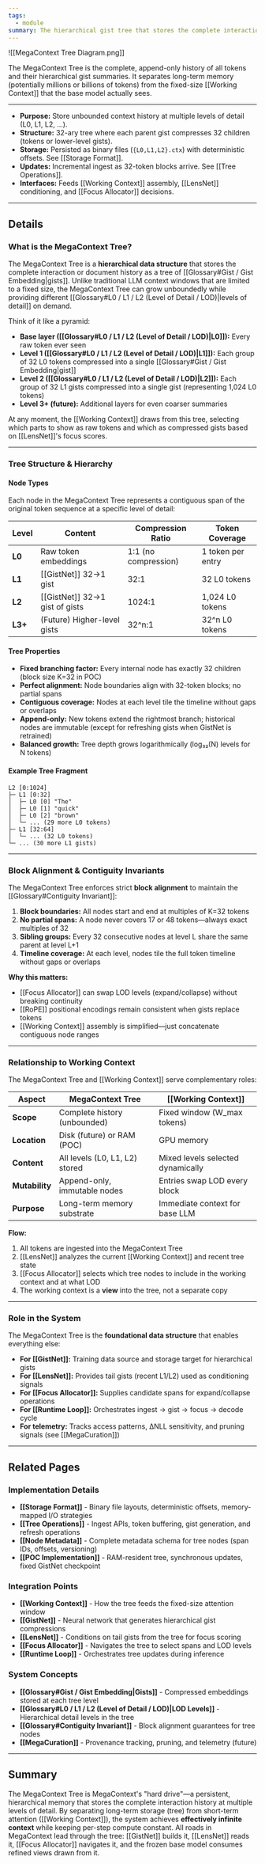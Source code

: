 ```yaml
---
tags:
  - module
summary: The hierarchical gist tree that stores the complete interaction history on disk, built incrementally through GistNet compression with block-aligned ingest and deterministic storage layout.
---
```

![[MegaContext Tree Diagram.png]]

The MegaContext Tree is the complete, append-only history of all tokens and their hierarchical gist summaries. It separates long-term memory (potentially millions or billions of tokens) from the fixed-size [[Working Context]] that the base model actually sees.

---

- **Purpose:** Store unbounded context history at multiple levels of detail (L0, L1, L2, …).
- **Structure:** 32-ary tree where each parent gist compresses 32 children (tokens or lower-level gists).
- **Storage:** Persisted as binary files (`{L0,L1,L2}.ctx`) with deterministic offsets. See [[Storage Format]].
- **Updates:** Incremental ingest as 32-token blocks arrive. See [[Tree Operations]].
- **Interfaces:** Feeds [[Working Context]] assembly, [[LensNet]] conditioning, and [[Focus Allocator]] decisions.

---
## Details

### What is the MegaContext Tree?

The MegaContext Tree is a **hierarchical data structure** that stores the complete interaction or document history as a tree of [[Glossary#Gist / Gist Embedding|gists]]. Unlike traditional LLM context windows that are limited to a fixed size, the MegaContext Tree can grow unboundedly while providing different [[Glossary#L0 / L1 / L2 (Level of Detail / LOD)|levels of detail]] on demand.

Think of it like a pyramid:
- **Base layer ([[Glossary#L0 / L1 / L2 (Level of Detail / LOD)|L0]]):** Every raw token ever seen
- **Level 1 ([[Glossary#L0 / L1 / L2 (Level of Detail / LOD)|L1]]):** Each group of 32 L0 tokens compressed into a single [[Glossary#Gist / Gist Embedding|gist]]
- **Level 2 ([[Glossary#L0 / L1 / L2 (Level of Detail / LOD)|L2]]):** Each group of 32 L1 gists compressed into a single gist (representing 1,024 L0 tokens)
- **Level 3+ (future):** Additional layers for even coarser summaries

At any moment, the [[Working Context]] draws from this tree, selecting which parts to show as raw tokens and which as compressed gists based on [[LensNet]]'s focus scores.

---

### Tree Structure & Hierarchy

#### Node Types

Each node in the MegaContext Tree represents a contiguous span of the original token sequence at a specific level of detail:

| Level | Content | Compression Ratio | Token Coverage |
|-------|---------|-------------------|----------------|
| **L0** | Raw token embeddings | 1:1 (no compression) | 1 token per entry |
| **L1** | [[GistNet]] 32→1 gist | 32:1 | 32 L0 tokens |
| **L2** | [[GistNet]] 32→1 gist of gists | 1024:1 | 1,024 L0 tokens |
| **L3+** | (Future) Higher-level gists | 32^n:1 | 32^n L0 tokens |

#### Tree Properties

- **Fixed branching factor:** Every internal node has exactly 32 children (block size K=32 in POC)
- **Perfect alignment:** Node boundaries align with 32-token blocks; no partial spans
- **Contiguous coverage:** Nodes at each level tile the timeline without gaps or overlaps
- **Append-only:** New tokens extend the rightmost branch; historical nodes are immutable (except for refreshing gists when GistNet is retrained)
- **Balanced growth:** Tree depth grows logarithmically (log₃₂(N) levels for N tokens)

#### Example Tree Fragment

```
L2 [0:1024]
├─ L1 [0:32]
│  ├─ L0 [0] "The"
│  ├─ L0 [1] "quick"
│  ├─ L0 [2] "brown"
│  └─ ... (29 more L0 tokens)
├─ L1 [32:64]
│  └─ ... (32 L0 tokens)
└─ ... (30 more L1 gists)
```

---

### Block Alignment & Contiguity Invariants

The MegaContext Tree enforces strict **block alignment** to maintain the [[Glossary#Contiguity Invariant]]:

1. **Block boundaries:** All nodes start and end at multiples of K=32 tokens
2. **No partial spans:** A node never covers 17 or 48 tokens—always exact multiples of 32
3. **Sibling groups:** Every 32 consecutive nodes at level L share the same parent at level L+1
4. **Timeline coverage:** At each level, nodes tile the full token timeline without gaps or overlaps

**Why this matters:**
- [[Focus Allocator]] can swap LOD levels (expand/collapse) without breaking continuity
- [[RoPE]] positional encodings remain consistent when gists replace tokens
- [[Working Context]] assembly is simplified—just concatenate contiguous node ranges

---

### Relationship to Working Context

The MegaContext Tree and [[Working Context]] serve complementary roles:

| Aspect | MegaContext Tree | [[Working Context]] |
|--------|------------------|---------------------|
| **Scope** | Complete history (unbounded) | Fixed window (W_max tokens) |
| **Location** | Disk (future) or RAM (POC) | GPU memory |
| **Content** | All levels (L0, L1, L2) stored | Mixed levels selected dynamically |
| **Mutability** | Append-only, immutable nodes | Entries swap LOD every block |
| **Purpose** | Long-term memory substrate | Immediate context for base LLM |

**Flow:**
1. All tokens are ingested into the MegaContext Tree
2. [[LensNet]] analyzes the current [[Working Context]] and recent tree state
3. [[Focus Allocator]] selects which tree nodes to include in the working context and at what LOD
4. The working context is a **view** into the tree, not a separate copy

---

### Role in the System

The MegaContext Tree is the **foundational data structure** that enables everything else:

- **For [[GistNet]]:** Training data source and storage target for hierarchical gists
- **For [[LensNet]]:** Provides tail gists (recent L1/L2) used as conditioning signals
- **For [[Focus Allocator]]:** Supplies candidate spans for expand/collapse operations
- **For [[Runtime Loop]]:** Orchestrates ingest → gist → focus → decode cycle
- **For telemetry:** Tracks access patterns, ΔNLL sensitivity, and pruning signals (see [[MegaCuration]])

---

## Related Pages

### Implementation Details
- **[[Storage Format]]** - Binary file layouts, deterministic offsets, memory-mapped I/O strategies
- **[[Tree Operations]]** - Ingest APIs, token buffering, gist generation, and refresh operations
- **[[Node Metadata]]** - Complete metadata schema for tree nodes (span IDs, offsets, versioning)
- **[[POC Implementation]]** - RAM-resident tree, synchronous updates, fixed GistNet checkpoint

### Integration Points
- **[[Working Context]]** - How the tree feeds the fixed-size attention window
- **[[GistNet]]** - Neural network that generates hierarchical gist compressions
- **[[LensNet]]** - Conditions on tail gists from the tree for focus scoring
- **[[Focus Allocator]]** - Navigates the tree to select spans and LOD levels
- **[[Runtime Loop]]** - Orchestrates tree updates during inference

### System Concepts
- **[[Glossary#Gist / Gist Embedding|Gists]]** - Compressed embeddings stored at each tree level
- **[[Glossary#L0 / L1 / L2 (Level of Detail / LOD)|LOD Levels]]** - Hierarchical detail levels in the tree
- **[[Glossary#Contiguity Invariant]]** - Block alignment guarantees for tree nodes
- **[[MegaCuration]]** - Provenance tracking, pruning, and telemetry (future)

---

## Summary

The MegaContext Tree is MegaContext's "hard drive"—a persistent, hierarchical memory that stores the complete interaction history at multiple levels of detail. By separating long-term storage (tree) from short-term attention ([[Working Context]]), the system achieves **effectively infinite context** while keeping per-step compute constant. All roads in MegaContext lead through the tree: [[GistNet]] builds it, [[LensNet]] reads it, [[Focus Allocator]] navigates it, and the frozen base model consumes refined views drawn from it.
